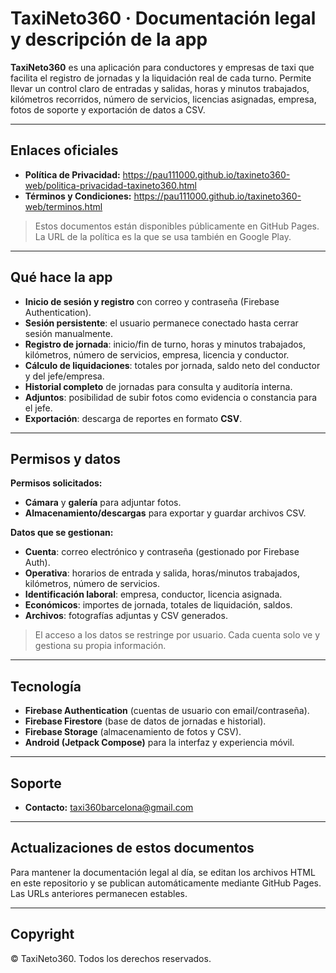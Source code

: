 # TaxiNeto360 · Documentación legal y descripción de la app

**TaxiNeto360** es una aplicación para conductores y empresas de taxi que facilita el registro de jornadas y la liquidación real de cada turno. Permite llevar un control claro de entradas y salidas, horas y minutos trabajados, kilómetros recorridos, número de servicios, licencias asignadas, empresa, fotos de soporte y exportación de datos a CSV.

---

## Enlaces oficiales

- **Política de Privacidad:** https://pau111000.github.io/taxineto360-web/politica-privacidad-taxineto360.html  
- **Términos y Condiciones:** https://pau111000.github.io/taxineto360-web/terminos.html

> Estos documentos están disponibles públicamente en GitHub Pages. La URL de la política es la que se usa también en Google Play.

---

## Qué hace la app

- **Inicio de sesión y registro** con correo y contraseña (Firebase Authentication).
- **Sesión persistente**: el usuario permanece conectado hasta cerrar sesión manualmente.
- **Registro de jornada**: inicio/fin de turno, horas y minutos trabajados, kilómetros, número de servicios, empresa, licencia y conductor.
- **Cálculo de liquidaciones**: totales por jornada, saldo neto del conductor y del jefe/empresa.
- **Historial completo** de jornadas para consulta y auditoría interna.
- **Adjuntos**: posibilidad de subir fotos como evidencia o constancia para el jefe.
- **Exportación**: descarga de reportes en formato **CSV**.

---

## Permisos y datos

**Permisos solicitados:**
- **Cámara** y **galería** para adjuntar fotos.
- **Almacenamiento/descargas** para exportar y guardar archivos CSV.

**Datos que se gestionan:**
- **Cuenta**: correo electrónico y contraseña (gestionado por Firebase Auth).
- **Operativa**: horarios de entrada y salida, horas/minutos trabajados, kilómetros, número de servicios.
- **Identificación laboral**: empresa, conductor, licencia asignada.
- **Económicos**: importes de jornada, totales de liquidación, saldos.
- **Archivos**: fotografías adjuntas y CSV generados.

> El acceso a los datos se restringe por usuario. Cada cuenta solo ve y gestiona su propia información.

---

## Tecnología

- **Firebase Authentication** (cuentas de usuario con email/contraseña).
- **Firebase Firestore** (base de datos de jornadas e historial).
- **Firebase Storage** (almacenamiento de fotos y CSV).
- **Android (Jetpack Compose)** para la interfaz y experiencia móvil.

---

## Soporte

- **Contacto:** taxi360barcelona@gmail.com

---

## Actualizaciones de estos documentos

Para mantener la documentación legal al día, se editan los archivos HTML en este repositorio y se publican automáticamente mediante GitHub Pages. Las URLs anteriores permanecen estables.

---

## Copyright

© TaxiNeto360. Todos los derechos reservados.
